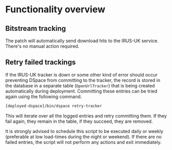 # Functionality overview

## Bitstream tracking

The patch will automatically send download hits to the IRUS-UK service. There's no manual action required.

## Retry failed trackings

If the IRUS-UK tracker is down or some other kind of error should occur preventing DSpace from committing to the tracker, the record is stored in the database in a separate table (`OpenUrlTracker`) that is being created automatically during deployment. Committing these entries can be tried again using the following command.

```bash
[deployed-dspace]/bin/dspace retry-tracker
```

This will iterate over all the logged entries and retry committing them. If they fail again, they remain in the table, if they succeed, they are removed.

It is strongly advised to schedule this script to be executed daily or weekly (preferable at low load-times during the night or weekend). If there are no failed entries, the script will not perform any actions and exit immediately.
